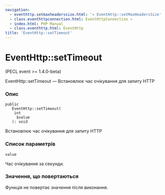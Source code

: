 ```yaml
---
navigation:
  - eventhttp.setmaxheaderssize.html: '« EventHttp::setMaxHeadersSize'
  - class.eventhttpconnection.html: EventHttpConnection »
  - index.html: PHP Manual
  - class.eventhttp.html: EventHttp
title: 'EventHttp::setTimeout'
---
```

# EventHttp::setTimeout

(PECL event >= 1.4.0-beta)

EventHttp::setTimeout — Встановлює час очікування для запиту HTTP

### Опис

```methodsynopsis
public
   EventHttp::setTimeout(
    int
     $value
   ): void
```

Встановлює час очікування для запиту HTTP

### Список параметрів

`value`

Час очікування за секунди.

### Значення, що повертаються

Функція не повертає значення після виконання.
